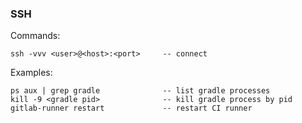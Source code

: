 ### SSH

Commands:
```
ssh -vvv <user>@<host>:<port>     -- connect
```

Examples:
```
ps aux | grep gradle              -- list gradle processes
kill -9 <gradle pid>              -- kill gradle process by pid
gitlab-runner restart             -- restart CI runner
```
